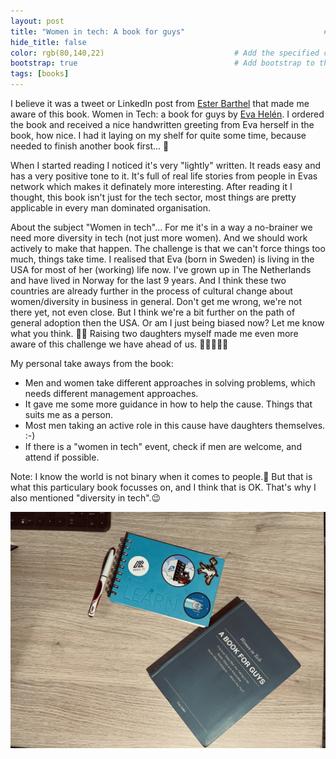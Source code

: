 ```yaml
---
layout: post
title: "Women in tech: A book for guys"                               # Title of the page
hide_title: false
color: rgb(80,140,22)                             # Add the specified color as feature image, and change link colors in post
bootstrap: true                                   # Add bootstrap to the page
tags: [books]
---
```


I believe it was a tweet or LinkedIn post from [Ester Barthel](https://twitter.com/virtues_it) that made me aware of this book. Women in Tech: a book for guys by [Eva Helén](https://eqinspiration.com/product/women-in-tech-a-book-for-guys/). I ordered the book and received a nice handwritten greeting from Eva herself in the book, how nice. I had it laying on my shelf for quite some time, because needed to finish another book first... 📖

When I started reading I noticed it's very "lightly" written. It reads easy and has a very positive tone to it. It's full of real life stories from people in Evas network which makes it definately more interesting. After reading it I thought, this book isn't just for the tech sector, most things are pretty applicable in every man dominated organisation.

About the subject "Women in tech"... For me it's in a way a no-brainer we need more diversity in tech (not just more women). And we should work actively to make that happen. The challenge is that we can't force things too much, things take time. 
I realised that Eva (born in Sweden) is living in the USA for most of her (working) life now. I've grown up in The Netherlands and have lived in Norway for the last 9 years. And I think these two countries are already further in the process of cultural change about women/diversity in business in general. Don't get me wrong, we're not there yet, not even close. But I think we're a bit further on the path of general adoption then the USA. Or am I just being biased now? Let me know what you think. 🤷‍♂️ 
Raising two daughters myself made me even more aware of this challenge we have ahead of us. 👨‍👩‍👧‍👧😉 

My personal take aways from the book:
- Men and women take different approaches in solving problems, which needs different management approaches.
- It gave me some more guidance in how to help the cause. Things that suits me as a person.
- Most men taking an active role in this cause have daughters themselves. :-) 
- If there is a "women in tech" event, check if men are welcome, and attend if possible.

Note: I know the world is not binary when it comes to people.🌈 But that is what this particulary book focusses on, and I think that is OK. That's why I also mentioned "diversity in tech".😉

![Book](/images/abookforguys.jpg "A book for guys")
